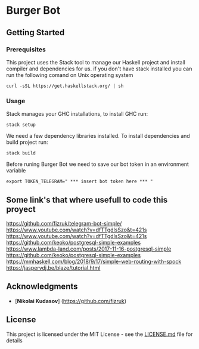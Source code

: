 # Burger Bot



## Getting Started

### Prerequisites

This project uses the Stack tool to manage our Haskell project and install compiler and dependencies for us.
if you don't have stack installed you can run the following comand on Unix operating system

```
curl -sSL https://get.haskellstack.org/ | sh
```

### Usage

Stack manages your GHC installations, to install GHC run:

```
stack setup
```

We need a few dependency libraries installed. To install dependencies and build project run:

```
stack build
```

Before runing Burger Bot we need to save our bot token in an environment variable

```
export TOKEN_TELEGRAM=" *** insert bot token here *** "
```

## Some link's that where usefull to code this proyect 

https://github.com/fizruk/telegram-bot-simple/
https://www.youtube.com/watch?v=dfTTgdlsSzo&t=421s
https://www.youtube.com/watch?v=dfTTgdlsSzo&t=421s
https://github.com/keoko/postgresql-simple-examples
https://www.lambda-land.com/posts/2017-11-16-postgresql-simple
https://github.com/keoko/postgresql-simple-examples
https://mmhaskell.com/blog/2018/9/17/simple-web-routing-with-spock
https://jaspervdj.be/blaze/tutorial.html


## Acknowledgments

* [**Nikolai Kudasov**] (https://github.com/fizruk)

## License

This project is licensed under the MIT License - see the [LICENSE.md](LICENSE.md) file for details
